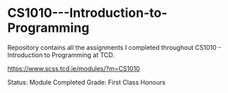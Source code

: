 # CS1010---Introduction-to-Programming
Repository contains all the assignments I completed throughout CS1010 - Introduction to Programming at TCD.

https://www.scss.tcd.ie/modules/?m=CS1010

Status: Module Completed
Grade: First Class Honours
